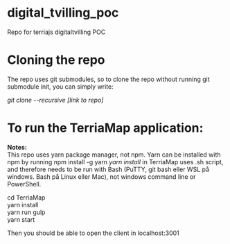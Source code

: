 # digital_tvilling_poc
Repo for terriajs digitaltvilling POC

# Cloning the repo

The repo uses git submodules, so to clone the repo without running git submodule init, you can simply write:

*git clone --recursive \[link to repo\]*

# To run the TerriaMap application:

**Notes:**  
This repo uses yarn package manager, not npm. Yarn can be installed with npm by running npm install -g yarn
*yarn install* in TerriaMap uses .sh script, and therefore needs to be run with Bash (PuTTY, git bash eller WSL på windows. Bash på Linux eller Mac), not windows command line or PowerShell.

cd TerriaMap  
yarn install  
yarn run gulp  
yarn start  

Then you should be able to open the client in localhost:3001
